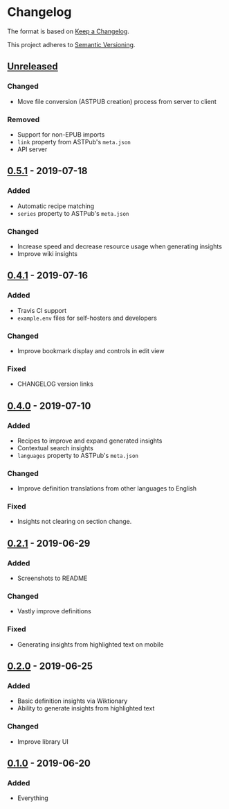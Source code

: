 # Changelog

The format is based on [Keep a Changelog](https://keepachangelog.com/en/1.0.0).

This project adheres to [Semantic Versioning](https://semver.org).

## [Unreleased]

<!-- ## [0.6.0] - 2019-08-XX -->

### Changed

- Move file conversion (ASTPUB creation) process from server to client

### Removed

- Support for non-EPUB imports
- `link` property from ASTPub's `meta.json`
- API server

## [0.5.1] - 2019-07-18

### Added

- Automatic recipe matching
- `series` property to ASTPub's `meta.json`

### Changed

- Increase speed and decrease resource usage when generating insights
- Improve wiki insights

## [0.4.1] - 2019-07-16

### Added

- Travis CI support
- `example.env` files for self-hosters and developers

### Changed

- Improve bookmark display and controls in edit view

### Fixed

- CHANGELOG version links

## [0.4.0] - 2019-07-10

### Added

- Recipes to improve and expand generated insights
- Contextual search insights
- `languages` property to ASTPub's `meta.json`

### Changed

- Improve definition translations from other languages to English

### Fixed

- Insights not clearing on section change.

## [0.2.1] - 2019-06-29

### Added

- Screenshots to README

### Changed

- Vastly improve definitions

### Fixed

- Generating insights from highlighted text on mobile

## [0.2.0] - 2019-06-25

### Added

- Basic definition insights via Wiktionary
- Ability to generate insights from highlighted text

### Changed

- Improve library UI

## [0.1.0] - 2019-06-20

### Added

- Everything

[unreleased]: https://github.com/Xyfir/illuminsight/compare/0.6.0...HEAD

<!-- [0.6.0]: https://github.com/Xyfir/illuminsight/releases/tag/0.6.0 -->

[0.5.1]: https://github.com/Xyfir/illuminsight/releases/tag/0.5.1
[0.4.1]: https://github.com/Xyfir/illuminsight/releases/tag/0.4.1
[0.4.0]: https://github.com/Xyfir/illuminsight/releases/tag/0.4.0
[0.2.1]: https://github.com/Xyfir/illuminsight/releases/tag/0.2.1
[0.2.0]: https://github.com/Xyfir/illuminsight/releases/tag/0.2.0
[0.1.0]: https://github.com/Xyfir/illuminsight/releases/tag/0.1.0
